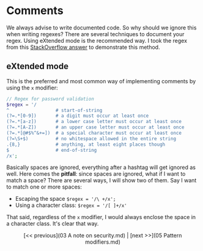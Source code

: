 # Comments

We always advise to write documented code. So why should we ignore this when writing regexes?  There are several techniques to document your regex. Using eXtended mode is the recommended way. I took the regex from this [StackOverflow answer](http://stackoverflow.com/a/3802238) to demonstrate this method.

## eXtended mode

This is the preferred and most common way of implementing comments by using the `x` modifier:

```php
// Regex for password validation
$regex = '/
^                 # start-of-string
(?=.*[0-9])       # a digit must occur at least once
(?=.*[a-z])       # a lower case letter must occur at least once
(?=.*[A-Z])       # an upper case letter must occur at least once
(?=.*[@#$%^&+=])  # a special character must occur at least once
(?=\S+$)          # no whitespace allowed in the entire string
.{8,}             # anything, at least eight places though
$                 # end-of-string
/x';
```

Basically spaces are ignored, everything after a hashtag will get ignored as well.
Here comes the **pitfall**: since spaces are ignored, what if I want to match a space?
There are several ways, I will show two of them. Say I want to match one or more spaces:

- Escaping the space `$regex = '/\ +/x';`
- Using a character class: `$regex = '/[ ]+/x'`

That said, regardless of the `x` modifier, I would always enclose the space in a character class. It's clear that way.


<p align="center"> [<< previous](03 A note on security.md) | [next >>](05 Pattern modifiers.md)</p>